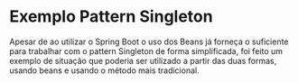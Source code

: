 # Exemplo Pattern Singleton

Apesar de ao utilizar o Spring Boot o uso dos Beans já forneça o suficiente para trabalhar com o pattern Singleton de forma simplificada, foi feito um exemplo de situação que poderia ser utilizado a partir das duas formas, usando beans e usando o método mais tradicional.
